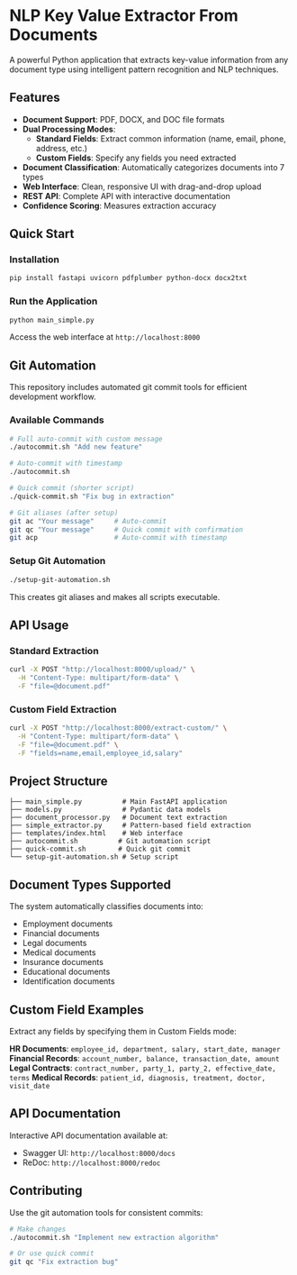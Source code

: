 # NLP Key Value Extractor From Documents

A powerful Python application that extracts key-value information from any document type using intelligent pattern recognition and NLP techniques.

## Features

- **Document Support**: PDF, DOCX, and DOC file formats
- **Dual Processing Modes**:
  - **Standard Fields**: Extract common information (name, email, phone, address, etc.)
  - **Custom Fields**: Specify any fields you need extracted
- **Document Classification**: Automatically categorizes documents into 7 types
- **Web Interface**: Clean, responsive UI with drag-and-drop upload
- **REST API**: Complete API with interactive documentation
- **Confidence Scoring**: Measures extraction accuracy

## Quick Start

### Installation
```bash
pip install fastapi uvicorn pdfplumber python-docx docx2txt
```

### Run the Application
```bash
python main_simple.py
```

Access the web interface at `http://localhost:8000`

## Git Automation

This repository includes automated git commit tools for efficient development workflow.

### Available Commands

```bash
# Full auto-commit with custom message
./autocommit.sh "Add new feature"

# Auto-commit with timestamp
./autocommit.sh

# Quick commit (shorter script)
./quick-commit.sh "Fix bug in extraction"

# Git aliases (after setup)
git ac "Your message"     # Auto-commit
git qc "Your message"     # Quick commit with confirmation
git acp                   # Auto-commit with timestamp
```

### Setup Git Automation
```bash
./setup-git-automation.sh
```

This creates git aliases and makes all scripts executable.

## API Usage

### Standard Extraction
```bash
curl -X POST "http://localhost:8000/upload/" \
  -H "Content-Type: multipart/form-data" \
  -F "file=@document.pdf"
```

### Custom Field Extraction
```bash
curl -X POST "http://localhost:8000/extract-custom/" \
  -H "Content-Type: multipart/form-data" \
  -F "file=@document.pdf" \
  -F "fields=name,email,employee_id,salary"
```

## Project Structure

```
├── main_simple.py          # Main FastAPI application
├── models.py               # Pydantic data models
├── document_processor.py   # Document text extraction
├── simple_extractor.py     # Pattern-based field extraction
├── templates/index.html    # Web interface
├── autocommit.sh          # Git automation script
├── quick-commit.sh        # Quick git commit
└── setup-git-automation.sh # Setup script
```

## Document Types Supported

The system automatically classifies documents into:
- Employment documents
- Financial documents  
- Legal documents
- Medical documents
- Insurance documents
- Educational documents
- Identification documents

## Custom Field Examples

Extract any fields by specifying them in Custom Fields mode:

**HR Documents**: `employee_id, department, salary, start_date, manager`
**Financial Records**: `account_number, balance, transaction_date, amount`
**Legal Contracts**: `contract_number, party_1, party_2, effective_date, terms`
**Medical Records**: `patient_id, diagnosis, treatment, doctor, visit_date`

## API Documentation

Interactive API documentation available at:
- Swagger UI: `http://localhost:8000/docs`
- ReDoc: `http://localhost:8000/redoc`

## Contributing

Use the git automation tools for consistent commits:

```bash
# Make changes
./autocommit.sh "Implement new extraction algorithm"

# Or use quick commit
git qc "Fix extraction bug"
```